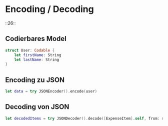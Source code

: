 # Encoding / Decoding
::26::

## Codierbares Model

```swift
struct User: Codable {
    let firstName: String
    let lastName: String
}
```

## Encoding zu JSON

```swift
let data = try JSONEncoder().encode(user)
```

## Decoding von JSON

```swift
let decodedItems = try JSONDecoder().decode([ExpenseItem].self, from: savedItems)
```
